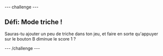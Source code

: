 --- challenge ---
## Défi: Mode triche !

Sauras-tu ajouter un peu de triche dans ton jeu, et faire en sorte qu'appuyer sur le bouton B diminue le score 1&nbsp;?


--- /challenge ---